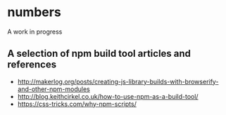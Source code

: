 # numbers
A work in progress

## A selection of npm build tool articles and references
- http://makerlog.org/posts/creating-js-library-builds-with-browserify-and-other-npm-modules
- http://blog.keithcirkel.co.uk/how-to-use-npm-as-a-build-tool/
- https://css-tricks.com/why-npm-scripts/